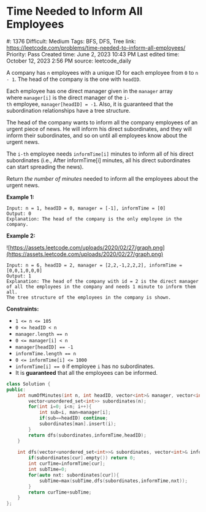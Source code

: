 # Time Needed to Inform All Employees

#: 1376
Difficult: Medium
Tags: BFS, DFS, Tree
link: https://leetcode.com/problems/time-needed-to-inform-all-employees/
Priority: Pass
Created time: June 2, 2023 10:43 PM
Last edited time: October 12, 2023 2:56 PM
source: leetcode_daily

A company has `n` employees with a unique ID for each employee from `0` to `n - 1`. The head of the company is the one with `headID`.

Each employee has one direct manager given in the `manager` array where `manager[i]` is the direct manager of the `i-th` employee, `manager[headID] = -1`. Also, it is guaranteed that the subordination relationships have a tree structure.

The head of the company wants to inform all the company employees of an urgent piece of news. He will inform his direct subordinates, and they will inform their subordinates, and so on until all employees know about the urgent news.

The `i-th` employee needs `informTime[i]` minutes to inform all of his direct subordinates (i.e., After informTime[i] minutes, all his direct subordinates can start spreading the news).

Return *the number of minutes* needed to inform all the employees about the urgent news.

**Example 1:**

```
Input: n = 1, headID = 0, manager = [-1], informTime = [0]
Output: 0
Explanation: The head of the company is the only employee in the company.

```

**Example 2:**

![https://assets.leetcode.com/uploads/2020/02/27/graph.png](https://assets.leetcode.com/uploads/2020/02/27/graph.png)

```
Input: n = 6, headID = 2, manager = [2,2,-1,2,2,2], informTime = [0,0,1,0,0,0]
Output: 1
Explanation: The head of the company with id = 2 is the direct manager of all the employees in the company and needs 1 minute to inform them all.
The tree structure of the employees in the company is shown.

```

**Constraints:**

- `1 <= n <= 105`
- `0 <= headID < n`
- `manager.length == n`
- `0 <= manager[i] < n`
- `manager[headID] == -1`
- `informTime.length == n`
- `0 <= informTime[i] <= 1000`
- `informTime[i] == 0` if employee `i` has no subordinates.
- It is **guaranteed** that all the employees can be informed.

```cpp
class Solution {
public:
    int numOfMinutes(int n, int headID, vector<int>& manager, vector<int>& informTime) {
        vector<unordered_set<int>> subordinates(n);
        for(int i=0; i<n; i++){
            int sub=i, man=manager[i];
            if(sub==headID) continue;
            subordinates[man].insert(i);
        }
        return dfs(subordinates,informTime,headID);
    }
    
    int dfs(vector<unordered_set<int>>& subordinates, vector<int>& informTime, int cur){
        if(subordinates[cur].empty()) return 0;
        int curTime=informTime[cur];
        int subTime=0;
        for(auto nxt: subordinates[cur]){
            subTime=max(subTime,dfs(subordinates,informTime,nxt));
        }
        return curTime+subTime;
    }
};
```